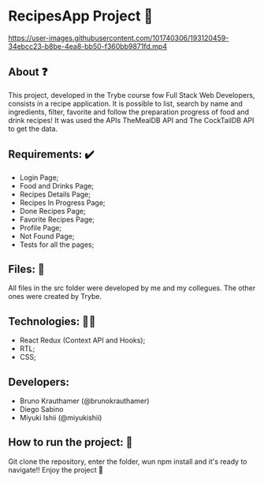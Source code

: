 # RecipesApp Project 💸


https://user-images.githubusercontent.com/101740306/193120459-34ebcc23-b8be-4ea8-bb50-f360bb9871fd.mp4


## About ❓
  This project, developed in the Trybe course fow Full Stack Web Developers, consists in a recipe application. It is possible to list, search by name and ingredients, filter, favorite and follow the preparation progress of food and drink recipes! It was used the APIs TheMealDB API and The CockTailDB API to get the data.
  
## Requirements: ✔️
 - Login Page;
 - Food and Drinks Page;
 - Recipes Details Page;
 - Recipes In Progress Page;
 - Done Recipes Page;
 - Favorite Recipes Page;
 - Profile Page;
 - Not Found Page;
 - Tests for all the pages;
 
## Files: 📄
   All files in the src folder were developed by me and my collegues. The other ones were created by Trybe.

## Technologies: 👩‍💻
  - React Redux (Context API and Hooks);
  - RTL;
  - CSS;
  
## Developers:
- Bruno Krauthamer (@brunokrauthamer)
- Diego Sabino
- Miyuki Ishii (@miyukishii)

## How to run the project: 👀
  Git clone the repository, enter the folder, wun npm install and it's ready to navigate!! Enjoy the project 💚

